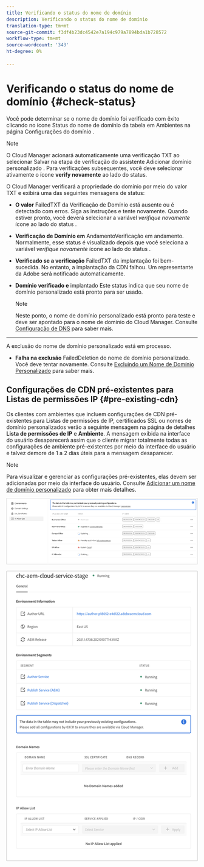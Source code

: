 ```yaml
---
title: Verificando o status do nome de domínio
description: Verificando o status do nome de domínio
translation-type: tm+mt
source-git-commit: f3df4b23dc4542e7a194c979a7894bda1b728572
workflow-type: tm+mt
source-wordcount: '343'
ht-degree: 0%

---
```



# Verificando o status do nome de domínio {#check-status}

Você pode determinar se o nome de domínio foi verificado com êxito clicando no ícone Status do nome de domínio da tabela em Ambientes na página Configurações do domínio .

>[!NOTE]
>O Cloud Manager acionará automaticamente uma verificação TXT ao selecionar Salvar na etapa de verificação do assistente Adicionar domínio personalizado . Para verificações subsequentes, você deve selecionar ativamente o ícone **verify novamente** ao lado do status.

O Cloud Manager verificará a propriedade do domínio por meio do valor TXT e exibirá uma das seguintes mensagens de status:

* **O valor**
FailedTXT da Verificação de Domínio está ausente ou é detectado com erros. Siga as instruções e tente novamente. Quando estiver pronto, você deverá selecionar a variável 
*verifique novamente* ícone ao lado do status .

* **Verificação de Domínio em**
AndamentoVerificação em andamento. Normalmente, esse status é visualizado depois que você seleciona a variável 
*verifique novamente* ícone ao lado do status .

* **Verificado se a verificação**
FailedTXT da implantação foi bem-sucedida. No entanto, a implantação da CDN falhou. Um representante da Adobe será notificado automaticamente.

* **Domínio verificado e**
implantado Este status indica que seu nome de domínio personalizado está pronto para ser usado.
   >[!NOTE]
   >Neste ponto, o nome de domínio personalizado está pronto para teste e deve ser apontado para o nome de domínio do Cloud Manager. Consulte [Configuração de DNS](/help/implementing/cloud-manager/custom-domain-names/configure-dns-settings.md) para saber mais.

* ****
A exclusão do nome de domínio personalizado está em processo.

* **Falha na exclusão**
FailedDeletion do nome de domínio personalizado. Você deve tentar novamente. Consulte [Excluindo um Nome de Domínio Personalizado](/help/implementing/cloud-manager/custom-domain-names/delete-custom-domain-name.md) para saber mais.


## Configurações de CDN pré-existentes para Listas de permissões IP {#pre-existing-cdn}

Os clientes com ambientes que incluem configurações de CDN pré-existentes para Listas de permissões de IP, certificados SSL ou nomes de domínio personalizados verão a seguinte mensagem na página de detalhes **Lista de permissões de IP** e **Ambiente**. A mensagem exibida na interface do usuário desaparecerá assim que o cliente migrar totalmente todas as configurações de ambiente pré-existentes por meio da interface do usuário e talvez demore de 1 a 2 dias úteis para a mensagem desaparecer.

>[!NOTE]
>Para visualizar e gerenciar as configurações pré-existentes, elas devem ser adicionadas por meio da interface do usuário. Consulte [Adicionar um nome de domínio personalizado](/help/implementing/cloud-manager/custom-domain-names/add-custom-domain-name.md) para obter mais detalhes.

![](/help/implementing/cloud-manager/assets/ip-allow-list-1.png)

![](/help/implementing/cloud-manager/assets/ip-allow-list-2.png)
